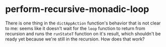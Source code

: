 # perform-recursive-monadic-loop

There is one thing in the `dictAppAction` function's behavior that is not clear to me: seems like it doesn't wait for the `loop` function to return from recursion and runs the `runStateT` function on it's result, which shouldn't be ready yet because we're still in the recursion. How does that work?
